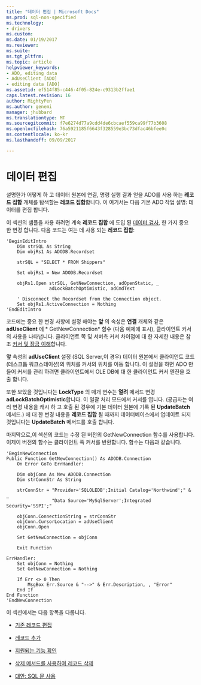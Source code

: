```yaml
---
title: "데이터 편집 | Microsoft Docs"
ms.prod: sql-non-specified
ms.technology:
- drivers
ms.custom: 
ms.date: 01/19/2017
ms.reviewer: 
ms.suite: 
ms.tgt_pltfrm: 
ms.topic: article
helpviewer_keywords:
- ADO, editing data
- AdUseClient [ADO]
- editing data [ADO]
ms.assetid: ef514f85-c446-4f05-824e-c9313b2ffae1
caps.latest.revision: 16
author: MightyPen
ms.author: genemi
manager: jhubbard
ms.translationtype: MT
ms.sourcegitcommit: f7e6274d77a9cdd4de6cbcaef559ca99f77b3608
ms.openlocfilehash: 76a5921185f6643f328559e3bc73dfac46bfee0c
ms.contentlocale: ko-kr
ms.lasthandoff: 09/09/2017

---
```

# <a name="editing-data"></a>데이터 편집
설명한가 어떻게 하 고 데이터 원본에 연결, 명령 실행 결과 얻을 ADO를 사용 하는 **레코드 집합** 개체를 탐색할는 **레코드 집합**합니다. 이 여기서는 다음 기본 ADO 작업 설명: 데이터를 편집 합니다.  
  
 이 섹션의 샘플을 사용 하려면 계속 **레코드 집합** 에 도입 된 [데이터 검사](../../../ado/guide/data/examining-data.md), 한 가지 중요 한 변경 합니다. 다음 코드는 여는 데 사용 되는 **레코드 집합**:  
  
```  
'BeginEditIntro  
    Dim strSQL As String  
    Dim objRs1 As ADODB.Recordset  
  
    strSQL = "SELECT * FROM Shippers"  
  
    Set objRs1 = New ADODB.Recordset  
  
    objRs1.Open strSQL, GetNewConnection, adOpenStatic, _  
                adLockBatchOptimistic, adCmdText  
  
    ' Disconnect the Recordset from the Connection object.  
    Set objRs1.ActiveConnection = Nothing  
'EndEditIntro  
```  
  
 코드에는 중요 한 변경 사항에 설정 해야는 **앞** 의 속성은 **연결** 개체와 같은 **adUseClient** 에 * GetNewConnection* 함수 (다음 예제에 표시), 클라이언트 커서의 사용을 나타냅니다. 클라이언트 쪽 및 서버측 커서 차이점에 대 한 자세한 내용은 참조 [커서 및 잠금 이해](../../../ado/guide/data/understanding-cursors-and-locks.md)합니다.  
  
 **앞** 속성의 **adUseClient** 설정 (SQL Server,이 경우) 데이터 원본에서 클라이언트 코드 (데스크톱 워크스테이션)의 위치를 커서의 위치를 이동 합니다. 이 설정을 하면 ADO 만들어 커서를 관리 하려면 클라이언트에서 OLE DB에 대 한 클라이언트 커서 엔진을 호출 합니다.  
  
 또한 보았을 것입니다는 **LockType** 의 매개 변수는 **열려** 메서드 변경 **adLockBatchOptimistic**합니다. 이 일괄 처리 모드에서 커서를 엽니다. (공급자는 여러 변경 내용을 캐시 하 고 호출 된 경우에 기본 데이터 원본에 기록 된 **UpdateBatch** 메서드.) 에 대 한 변경 내용을 **레코드 집합** 될 때까지 데이터베이스에서 업데이트 되지 것입니다는 **UpdateBatch** 메서드를 호출 합니다.  
  
 마지막으로,이 섹션의 코드는 수정 된 버전의 GetNewConnection 함수를 사용합니다. 이제이 버전의 함수는 클라이언트 쪽 커서를 반환합니다. 함수는 다음과 같습니다.  
  
```  
'BeginNewConnection  
Public Function GetNewConnection() As ADODB.Connection  
    On Error GoTo ErrHandler:  
  
    Dim objConn As New ADODB.Connection  
    Dim strConnStr As String  
  
    strConnStr = "Provider='SQLOLEDB';Initial Catalog='Northwind';" & _  
                 "Data Source='MySqlServer';Integrated Security='SSPI';"  
  
    objConn.ConnectionString = strConnStr  
    objConn.CursorLocation = adUseClient  
    objConn.Open  
  
    Set GetNewConnection = objConn  
  
    Exit Function  
  
ErrHandler:  
    Set objConn = Nothing  
    Set GetNewConnection = Nothing  
  
    If Err <> 0 Then  
        MsgBox Err.Source & "-->" & Err.Description, , "Error"  
    End If  
End Function  
'EndNewConnection  
```  
  
 이 섹션에서는 다음 항목을 다룹니다.  
  
-   [기존 레코드 편집](../../../ado/guide/data/editing-existing-records.md)  
  
-   [레코드 추가](../../../ado/guide/data/adding-records.md)  
  
-   [지원되는 기능 확인](../../../ado/guide/data/determining-what-is-supported.md)  
  
-   [삭제 메서드를 사용하여 레코드 삭제](../../../ado/guide/data/deleting-records-using-the-delete-method.md)  
  
-   [대안: SQL 문 사용](../../../ado/guide/data/alternatives-using-sql-statements.md)
